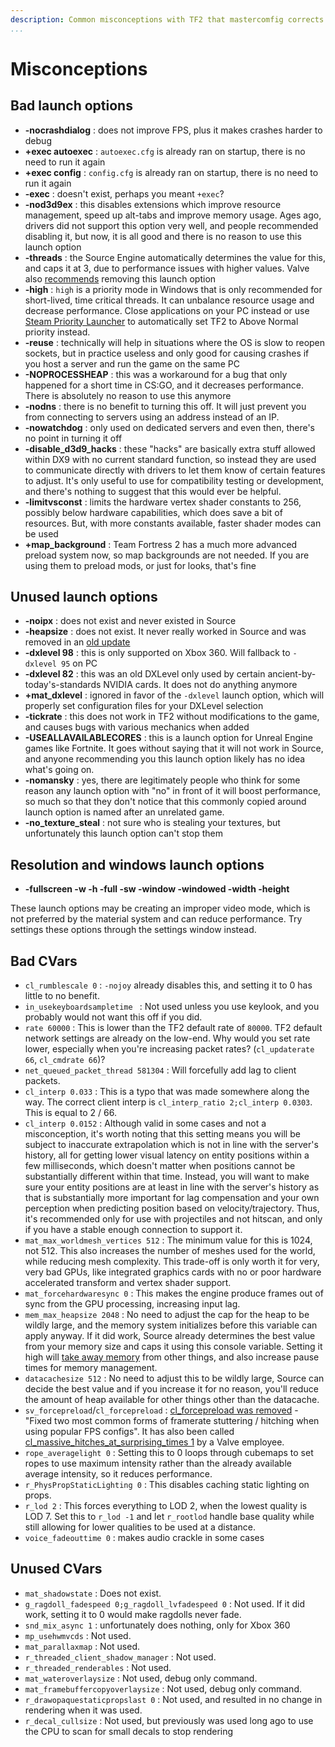 ```yaml
---
description: Common misconceptions with TF2 that mastercomfig corrects.
...
```


# Misconceptions

## Bad launch options

* **-nocrashdialog** : does not improve FPS, plus it makes crashes harder to debug
* **+exec autoexec** : `autoexec.cfg` is already ran on startup, there is no need to run it again
* **+exec config** : `config.cfg` is already ran on startup, there is no need to run it again
* **-exec** : doesn't exist, perhaps you meant `+exec`?
* **-nod3d9ex** : this disables extensions which improve resource management, speed up alt-tabs and improve memory usage. Ages ago, drivers did not support this option very well, and people recommended disabling it, but now, it is all good and there is no reason to use this launch option
* **-threads** : the Source Engine automatically determines the value for this, and caps it at 3, due to performance issues with higher values. Valve also [recommends](https://www.reddit.com/r/GlobalOffensive/comments/5y8r7v/in_depth_discussion_of_the_threads_launch_option/dep5yno/) removing this launch option
* **-high** : `high` is a priority mode in Windows that is only recommended for short-lived, time critical threads. It can unbalance resource usage and decrease performance. Close applications on your PC instead or use [Steam Priority Launcher](https://github.com/Leo40Git/SteamPriorityLauncher) to automatically set TF2 to Above Normal priority instead.
* **-reuse** : technically will help in situations where the OS is slow to reopen sockets, but in practice useless and only good for causing crashes if you host a server and run the game on the same PC
* **-NOPROCESSHEAP** : this was a workaround for a bug that only happened for a short time in CS:GO, and it decreases performance. There is absolutely no reason to use this anymore
* **-nodns** : there is no benefit to turning this off. It will just prevent you from connecting to servers using an address instead of an IP.
* **-nowatchdog** : only used on dedicated servers and even then, there's no point in turning it off
* **-disable_d3d9_hacks** : these "hacks" are basically extra stuff allowed within DX9 with no current standard function, so instead they are used to communicate directly with drivers to let them know of certain features to adjust. It's only useful to use for compatibility testing or development, and there's nothing to suggest that this would ever be helpful.
* **-limitvsconst** : limits the hardware vertex shader constants to 256, possibly below hardware capabilities, which does save a bit of resources. But, with more constants available, faster shader modes can be used
* **+map_background** : Team Fortress 2 has a much more advanced preload system now, so map backgrounds are not needed. If you are using them to preload mods, or just for looks, that's fine

## Unused launch options

* **-noipx** : does not exist and never existed in Source
* **-heapsize** : does not exist. It never really worked in Source and was removed in an [old update](https://store.steampowered.com/oldnews/4371)
* **-dxlevel 98** : this is only supported on Xbox 360. Will fallback to `-dxlevel 95` on PC
* **-dxlevel 82** : this was an old DXLevel only used by certain ancient-by-today's-standards NVIDIA cards. It does not do anything anymore
* **+mat_dxlevel** : ignored in favor of the `-dxlevel` launch option, which will properly set configuration files for your DXLevel selection
* **-tickrate** : this does not work in TF2 without modifications to the game, and causes bugs with various mechanics when added
* **-USEALLAVAILABLECORES** : this is a launch option for Unreal Engine games like Fortnite. It goes without saying that it will not work in Source, and anyone recommending you this launch option likely has no idea what's going on.
* **-nomansky** : yes, there are legitimately people who think for some reason any launch option with "no" in front of it will boost performance, so much so that they don't notice that this commonly copied around launch option is named after an unrelated game.
* **-no_texture_steal** : not sure who is stealing your textures, but unfortunately this launch option can't stop them

## Resolution and windows launch options

* **-fullscreen -w -h -full -sw -window -windowed -width -height**

These launch options may be creating an improper video mode, which is not preferred by the material system and can reduce performance. Try settings these options through the settings window instead.

## Bad CVars

* `cl_rumblescale 0` : `-nojoy` already disables this, and setting it to 0 has little to no benefit.
* `in_usekeyboardsampletime ` : Not used unless you use keylook, and you probably would not want this off if you did.
* `rate 60000` : This is lower than the TF2 default rate of `80000`. TF2 default network settings are already on the low-end. Why would you set rate lower, especially when you're increasing packet rates? (`cl_updaterate 66`, `cl_cmdrate 66`)?
* `net_queued_packet_thread 581304` : Will forcefully add lag to client packets.
* `cl_interp 0.033` : This is a typo that was made somewhere along the way. The correct client interp is `cl_interp_ratio 2;cl_interp 0.0303`. This is equal to 2 / 66.
* `cl_interp 0.0152` : Although valid in some cases and not a misconception, it's worth noting that this setting means you will be subject to inaccurate extrapolation which is not in line with the server's history, all for getting lower visual latency on entity positions within a few milliseconds, which doesn't matter when positions cannot be substantially different within that time. Instead, you will want to make sure your entity positions are at least in line with the server's history as that is substantially more important for lag compensation and your own perception when predicting position based on velocity/trajectory. Thus, it's recommended only for use with projectiles and not hitscan, and only if you have a stable enough connection to support it.
* `mat_max_worldmesh_vertices 512` : The minimum value for this is 1024, not 512. This also increases the number of meshes used for the world, while reducing mesh complexity. This trade-off is only worth it for very, very bad GPUs, like integrated graphics cards with no or poor hardware accelerated transform and vertex shader support.
* `mat_forcehardwaresync 0` : This makes the engine produce frames out of sync from the GPU processing, increasing input lag.
* `mem_max_heapsize 2048` : No need to adjust the cap for the heap to be wildly large, and the memory system initializes before this variable can apply anyway. If it did work, Source already determines the best value from your memory size and caps it using this console variable. Setting it high will [take away memory](https://github.com/ValveSoftware/Source-1-Games/issues/1543#issuecomment-520534294) from other things, and also increase pause times for memory management.
* `datacachesize 512` : No need to adjust this to be wildly large, Source can decide the best value and if you increase it for no reason, you'll reduce the amount of heap available for other things other than the datacache.
* `sv_forcepreload`/`cl_forcepreload` : [cl_forcepreload was removed](https://www.teamfortress.com/post.php?id=19733) - "Fixed two most common forms of framerate stuttering / hitching when using popular FPS configs". It has also been called [cl_massive_hitches_at_surprising_times 1](https://www.reddit.com/r/GlobalOffensive/comments/adq2a4/never_install_csgo_on_an_old_hard_drive/edlbh3d/) by a Valve employee.
* `rope_averagelight 0` : Setting this to 0 loops through cubemaps to set ropes to use maximum intensity rather than the already available average intensity, so it reduces performance.
* `r_PhysPropStaticLighting 0` : This disables caching static lighting on props.
* `r_lod 2` : This forces everything to LOD 2, when the lowest quality is LOD 7. Set this to `r_lod -1` and let `r_rootlod` handle base quality while still allowing for lower qualities to be used at a distance.
* `voice_fadeouttime 0` : makes audio crackle in some cases

## Unused CVars

* `mat_shadowstate` : Does not exist.
* `g_ragdoll_fadespeed 0;g_ragdoll_lvfadespeed 0` : Not used. If it did work, setting it to 0 would make ragdolls never fade.
* `snd_mix_async 1` : unfortunately does nothing, only for Xbox 360
* `mp_usehwmvcds` : Not used.
* `mat_parallaxmap` : Not used.
* `r_threaded_client_shadow_manager` : Not used.
* `r_threaded_renderables` : Not used.
* `mat_wateroverlaysize` : Not used, debug only command.
* `mat_framebuffercopyoverlaysize` : Not used, debug only command.
* `r_drawopaquestaticpropslast 0` : Not used, and resulted in no change in rendering when it was used.
* `r_decal_cullsize` : Not used, but previously was used long ago to use the CPU to scan for small decals to stop rendering
